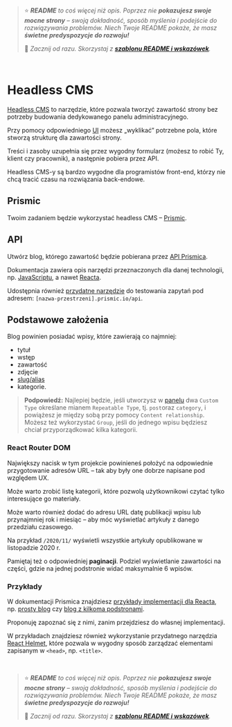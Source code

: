 > ⭐ ***README** to coś więcej niż opis. Poprzez nie **pokazujesz swoje mocne strony** – swoją dokładność, sposób myślenia i podejście do rozwiązywania problemów. Niech Twoje README pokaże, że masz **świetne predyspozycje do rozwoju!***
> 
> 🎁 *Zacznij od razu. Skorzystaj z **[szablonu README i wskazówek](https://github.com/devmentor-pl/readme-template)**.* 

&nbsp;


# Headless CMS

[Headless CMS](https://www.unity.pl/blog/co-warto-wiedziec-o-headless-cms/) to narzędzie, które pozwala tworzyć zawartość strony bez potrzeby budowania dedykowanego panelu administracyjnego. 

Przy pomocy odpowiedniego [UI](https://en.wikipedia.org/wikiUser_interface_design) możesz „wyklikać” potrzebne pola, które stworzą strukturę dla zawartości strony.

Treści i zasoby uzupełnia się przez wygodny formularz (możesz to robić Ty, klient czy pracownik), a następnie pobiera przez API. 

Headless CMS-y są bardzo wygodne dla programistów front-end, którzy nie chcą tracić czasu na rozwiązania back-endowe.

## Prismic

Twoim zadaniem będzie wykorzystać headless CMS – [Prismic](https://prismic.io/).

## API

Utwórz blog, którego zawartość będzie pobierana przez [API Prismica](https://prismic.io/docs/technologies/introduction-to-the-content-query-api).

Dokumentacja zawiera opis narzędzi przeznaczonych dla danej technologii, np. [JavaScriptu](https://prismic.io/docs/technologies/integrating-with-an-existing-project-javascript), a nawet [Reacta](https://prismic.io/docs/technologies/start-a-prismic-project-from-scratch-with-reactjs).

Udostępnia również [przydatne narzędzie](https://prismic.io/docs/technologies/the-rest-api-browser) do testowania zapytań pod adresem: `[nazwa-przestrzeni].prismic.io/api`. 

## Podstawowe założenia

Blog powinien posiadać wpisy, które zawierają co najmniej:
- tytuł
- wstęp
- zawartość
- zdjęcie
- [slug/alias](https://webwavecms.com/blog/slug)
- kategorie.

> **Podpowiedź:** Najlepiej będzie, jeśli utworzysz w [panelu](https://prismic.io/dashboard) dwa `Custom Type` określane mianem `Repeatable Type`, tj. `post`oraz `category`, i powiążesz je między sobą przy pomocy `Content relationship`. Możesz też wykorzystać `Group`, jeśli do jednego wpisu będziesz chciał przyporządkować kilka kategorii. 

### React Router DOM

Największy nacisk w tym projekcie powinieneś położyć na odpowiednie przygotowanie adresów URL – tak aby były one dobrze napisane pod względem UX.

Może warto zrobić listę kategorii, które pozwolą użytkownikowi czytać tylko interesujące go materiały.

Może warto również dodać do adresu URL datę publikacji wpisu lub przynajmniej rok i miesiąc – aby móc wyświetlać artykuły z danego przedziału czasowego.

Na przykład `/2020/11/` wyświetli wszystkie artykuły opublikowane w listopadzie 2020 r.

Pamiętaj też o odpowiedniej **paginacji**. Podziel wyświetlanie zawartości na części, gdzie na jednej podstronie widać maksymalnie 6 wpisów.

### Przykłady

W dokumentacji Prismica znajdziesz [przykłady implementacji dla Reacta](https://prismic.io/docs/technologies/example-projects-reactjs), np. [prosty blog](https://react-blog-demo.netlify.app/) czy [blog z kilkoma podstronami](https://react-website-demo.netlify.app/).

Proponuję zapoznać się z nimi, zanim przejdziesz do własnej implementacji. 

W przykładach znajdziesz również wykorzystanie przydatnego narzędzia [React Helmet](https://www.npmjs.com/package/react-helmet), które pozwala w wygodny sposób zarządzać elementami zapisanym w `<head>`, np. `<title>`.


&nbsp;

> ⭐ ***README** to coś więcej niż opis. Poprzez nie **pokazujesz swoje mocne strony** – swoją dokładność, sposób myślenia i podejście do rozwiązywania problemów. Niech Twoje README pokaże, że masz **świetne predyspozycje do rozwoju!***
> 
> 🎁 *Zacznij od razu. Skorzystaj z **[szablonu README i wskazówek](https://github.com/devmentor-pl/readme-template)**.* 
